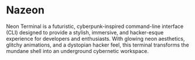 # Nazeon
Neon Terminal is a futuristic, cyberpunk-inspired command-line interface (CLI) designed to provide a stylish, immersive, and hacker-esque experience for developers and enthusiasts. With glowing neon aesthetics, glitchy animations, and a dystopian hacker feel, this terminal transforms the mundane shell into an underground cybernetic workspace.
